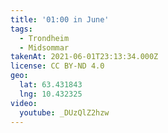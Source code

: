 ```yaml
---
title: '01:00 in June'
tags:
  - Trondheim
  - Midsommar
takenAt: 2021-06-01T23:13:34.000Z
license: CC BY-ND 4.0
geo:
  lat: 63.431843
  lng: 10.432325
video:
  youtube: _DUzQlZ2hzw
---
```

